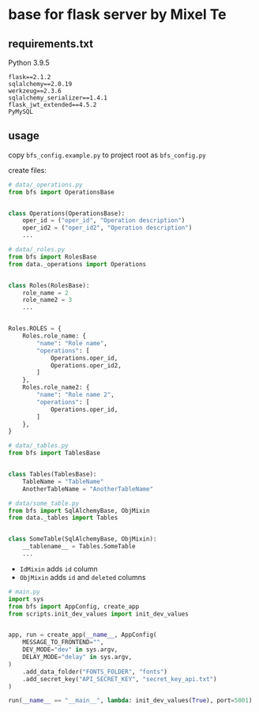 # base for flask server by Mixel Te

## requirements.txt
Python 3.9.5
```
flask==2.1.2
sqlalchemy==2.0.19
werkzeug==2.3.6
sqlalchemy_serializer==1.4.1
flask_jwt_extended==4.5.2
PyMySQL
```

## usage
copy `bfs_config.example.py` to project root as `bfs_config.py`

create files:

```py
# data/_operations.py
from bfs import OperationsBase


class Operations(OperationsBase):
    oper_id = ("oper_id", "Operation description")
    oper_id2 = ("oper_id2", "Operation description")
    ...
```
```py
# data/_roles.py
from bfs import RolesBase
from data._operations import Operations


class Roles(RolesBase):
    role_name = 2
    role_name2 = 3
    ...


Roles.ROLES = {
    Roles.role_name: {
        "name": "Role name",
        "operations": [
            Operations.oper_id,
            Operations.oper_id2,
        ]
    },
    Roles.role_name2: {
        "name": "Role name 2",
        "operations": [
            Operations.oper_id,
        ]
    },
}
```
```py
# data/_tables.py
from bfs import TablesBase


class Tables(TablesBase):
    TableName = "TableName"
    AnotherTableName = "AnotherTableName"
```
```py
# data/some_table.py
from bfs import SqlAlchemyBase, ObjMixin
from data._tables import Tables


class SomeTable(SqlAlchemyBase, ObjMixin):
    __tablename__ = Tables.SomeTable
    ...

```
* `IdMixin` adds `id` column
* `ObjMixin` adds `id` and `deleted` columns

```py
# main.py
import sys
from bfs import AppConfig, create_app
from scripts.init_dev_values import init_dev_values


app, run = create_app(__name__, AppConfig(
    MESSAGE_TO_FRONTEND="",
    DEV_MODE="dev" in sys.argv,
    DELAY_MODE="delay" in sys.argv,
)
    .add_data_folder("FONTS_FOLDER", "fonts")
    .add_secret_key("API_SECRET_KEY", "secret_key_api.txt")
)

run(__name__ == "__main__", lambda: init_dev_values(True), port=5001)
```
